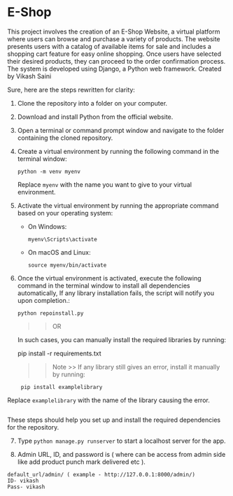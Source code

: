 # E-Shop
This project involves the creation of an E-Shop Website, a virtual platform where users can browse and purchase a variety of products. The website presents users with a catalog of available items for sale and includes a shopping cart feature for easy online shopping. Once users have selected their desired products, they can proceed to the order confirmation process. The system is developed using Django, a Python web framework. Created by Vikash Saini



Sure, here are the steps rewritten for clarity:

1. Clone the repository into a folder on your computer.
2. Download and install Python from the official website.
3. Open a terminal or command prompt window and navigate to the folder containing the cloned repository.
4. Create a virtual environment by running the following command in the terminal window:
   ```
   python -m venv myenv
   ```
   Replace `myenv` with the name you want to give to your virtual environment.
5. Activate the virtual environment by running the appropriate command based on your operating system:
   - On Windows:
     ```
     myenv\Scripts\activate
     ```
   - On macOS and Linux:
     ```
     source myenv/bin/activate
     ```
6. Once the virtual environment is activated, execute the following command in the terminal window to install all dependencies automatically, If any library installation fails, the script will notify you upon completion.:
   ```
   python repoinstall.py
   ```
   >>OR

    In such cases, you can manually install the required libraries by running:

   pip install -r requirements.txt

   >>Note >>
   >>If any library still gives an error, install it manually by running:
   ```
    pip install examplelibrary
   
   ```
  Replace `examplelibrary` with the name of the library causing the error.
   ```
   ```

These steps should help you set up and install the required dependencies for the repository.


7. Type ``` python manage.py runserver ``` to start a localhost server for the app.
   
9. Admin URL, ID, and password is ( where can be access from admin side like add product punch mark delivered etc ). 
>>
```
default_url/admin/ ( example - http://127.0.0.1:8000/admin/)
ID- vikash
Pass- vikash
```
